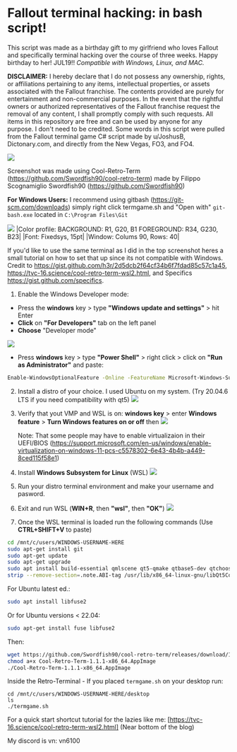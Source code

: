 # Fallout terminal hacking: in bash script!
This script was made as a birthday gift to my girlfriend who loves Fallout and specifically terminal hacking over the course of three weeks. Happy birthday to her! JUL19!!
*Compatible with Windows, Linux, and MAC.*

**DISCLAIMER:**
I hereby declare that I do not possess any ownership, rights, or affiliations pertaining to any items, intellectual properties, or assets associated with the Fallout franchise. The contents provided are purely for entertainment and non-commercial purposes. In the event that the rightful owners or authorized representatives of the Fallout franchise request the removal of any content, I shall promptly comply with such requests. All items in this repository are free and can be used by anyone for any purpose. I don't need to be credited. 
Some words in this script were pulled from the Fallout terminal game C# script made by u/JoshusB, Dictonary.com, and directly from the New Vegas, FO3, and FO4.

![](https://i.imgur.com/BygNBZt.png)

Screenshot was made using Cool-Retro-Term (https://github.com/Swordfish90/cool-retro-term) made by Filippo Scognamiglio Swordfish90 (https://github.com/Swordfish90)

**For Windows Users:**
I recommend using gitbash (https://git-scm.com/downloads) simply right click termgame.sh and "Open with" `git-bash.exe` located in `C:\Program Files\Git`

![](https://i.imgur.com/23bdtB1.png)
|Color profile: BACKGROUND: R1, G20, B1 FOREGROUND: R34, G230, B23|   |Font: Fixedsys, 15pt|   |Window: Colums 90, Rows: 40|

If you'd like to use the same terminal as I did in the top screenshot heres a small tutorial on how to set that up since its not compatible with Windows.
Credit to https://gist.github.com/h3r/2d5dcb2f64cf34b6f7fdad85c57c1a45, https://tvc-16.science/cool-retro-term-wsl2.html, and Specifics https://gist.github.com/specifics.

1. Enable the Windows Developer mode:
 - Press the **windows** key  > type **"Windows update and settings"** > hit Enter
 - **Click** on **"For Developers"** tab on the left panel
 - **Choose** "Developer mode"
  
  ![](https://i.imgur.com/80C1sq3.png)

 - Press **windows** key > type **"Power Shell"** > right click > click on **"Run as Administrator"** and paste:
  ```bash
  Enable-WindowsOptionalFeature -Online -FeatureName Microsoft-Windows-Subsystem-Linux
  ```
2. Install a distro of your choice. I used Ubuntu on my system. (Try 20.04.6 LTS if you need compatibility with qt5)
   ![](https://i.imgur.com/4BvQ6X2.png)

3. Verify that yout VMP and WSL is on: **windows key** > enter **Windows feature** > **Turn Windows features on or off** then
   ![](https://i.imgur.com/9EWeM0T.png)

   Note: That some people may have to enable virtualizaion in their UEFI/BIOS (https://support.microsoft.com/en-us/windows/enable-virtualization-on-windows-11-pcs-c5578302-6e43-4b4b-a449-8ced115f58e1)
   
4. Install **Windows Subsystem for Linux** (WSL)
   ![](https://i.imgur.com/Z8OWOId.png)
  
5. Run your distro terminal environment and make your username and pasword.

   
6. Exit and run WSL (**WIN+R**, then **"wsl"**, then **"OK"**)
   ![](https://i.imgur.com/eut7drb.png)
   
8. Once the WSL terminal is loaded run the following commands (Use **CTRL+SHIFT+V** to paste)
   
```bash
cd /mnt/c/users/WINDOWS-USERNAME-HERE
sudo apt-get install git
sudo apt-get update
sudo apt-get upgrade
sudo apt install build-essential qmlscene qt5-qmake qtbase5-dev qtchooser qt5-qmake qtbase5-dev-tools qtdeclarative5-dev qml-module-qtquick-controls2 qml-module-qtgraphicaleffects qml-module-qtquick-dialogs qml-module-qtquick-localstorage qml-module-qtquick-window2 qml-module-qt-labs-settings qml-module-qt-labs-folderlistmodel qtquickcontrols2-5-dev
strip --remove-section=.note.ABI-tag /usr/lib/x86_64-linux-gnu/libQt5Core.so.5
```

For Ubuntu latest ed.:
```bash
sudo apt install libfuse2
```

Or for Ubuntu versions < 22.04:
```bash
sudo apt-get install fuse libfuse2
```

Then:
```bash
wget https://github.com/Swordfish90/cool-retro-term/releases/download/1.1.1/Cool-Retro-Term-1.1.1-x86_64.AppImage
chmod a+x Cool-Retro-Term-1.1.1-x86_64.AppImage
./Cool-Retro-Term-1.1.1-x86_64.AppImage
```

Inside the Retro-Terminal -
If you placed `termgame.sh` on your desktop run:
```
cd /mnt/c/users/WINDOWS-USERNAME-HERE/desktop
ls
./termgame.sh
```

For a quick start shortcut tutorial for the lazies like me:
[https://tvc-16.science/cool-retro-term-wsl2.html]
(Near bottom of the blog)

My discord is vn: vn6100
